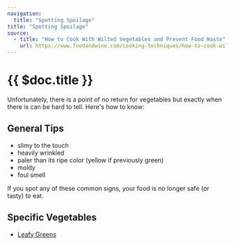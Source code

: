 ```yaml
---
navigation:
  title: "Spotting Spoilage"
title: "Spotting Spoilage"
source:
  - title: "How to Cook With Wilted Vegetables and Prevent Food Waste"
    url: https://www.foodandwine.com/cooking-techniques/how-to-cook-wilted-produce-avoid-food-waste-vegetables
---
```


# {{ $doc.title }}

Unfortunately, there is a point of no return for vegetables but exactly when there is can be hard to tell. Here's how to know:

## General Tips

- slimy to the touch
- heavily wrinkled
- paler than its ripe color (yellow if previously green)
- moldy
- foul smell
 
If you spot any of these common signs, your food is no longer safe (or tasty) to eat.

## Specific Vegetables
- [Leafy Greens](/spotting_spoilage/leafy_greens)

